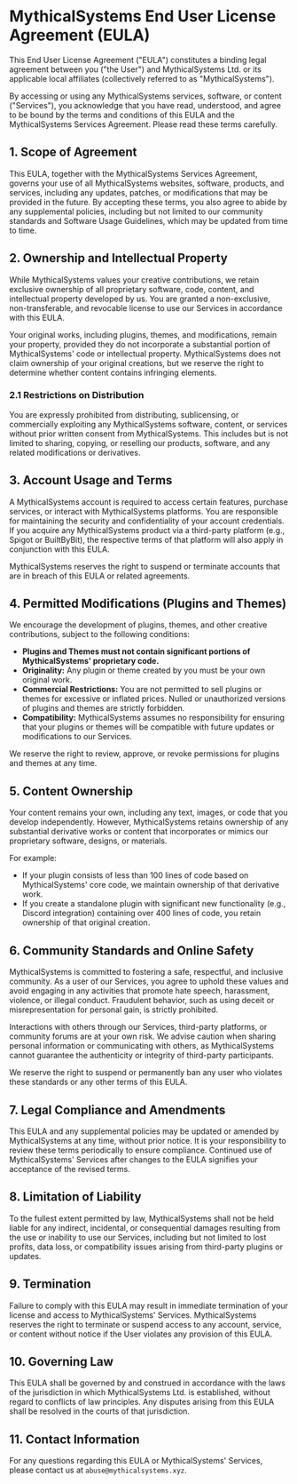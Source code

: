 
# MythicalSystems End User License Agreement (EULA)

This End User License Agreement ("EULA") constitutes a binding legal agreement between you ("the User") and MythicalSystems Ltd. or its applicable local affiliates (collectively referred to as "MythicalSystems"). 

By accessing or using any MythicalSystems services, software, or content ("Services"), you acknowledge that you have read, understood, and agree to be bound by the terms and conditions of this EULA and the MythicalSystems Services Agreement. Please read these terms carefully.

## 1. Scope of Agreement

This EULA, together with the MythicalSystems Services Agreement, governs your use of all MythicalSystems websites, software, products, and services, including any updates, patches, or modifications that may be provided in the future. By accepting these terms, you also agree to abide by any supplemental policies, including but not limited to our community standards and Software Usage Guidelines, which may be updated from time to time.

## 2. Ownership and Intellectual Property

While MythicalSystems values your creative contributions, we retain exclusive ownership of all proprietary software, code, content, and intellectual property developed by us. You are granted a non-exclusive, non-transferable, and revocable license to use our Services in accordance with this EULA.

Your original works, including plugins, themes, and modifications, remain your property, provided they do not incorporate a substantial portion of MythicalSystems' code or intellectual property. MythicalSystems does not claim ownership of your original creations, but we reserve the right to determine whether content contains infringing elements.

### 2.1 Restrictions on Distribution

You are expressly prohibited from distributing, sublicensing, or commercially exploiting any MythicalSystems software, content, or services without prior written consent from MythicalSystems. This includes but is not limited to sharing, copying, or reselling our products, software, and any related modifications or derivatives.

## 3. Account Usage and Terms

A MythicalSystems account is required to access certain features, purchase services, or interact with MythicalSystems platforms. You are responsible for maintaining the security and confidentiality of your account credentials. If you acquire any MythicalSystems product via a third-party platform (e.g., Spigot or BuiltByBit), the respective terms of that platform will also apply in conjunction with this EULA.

MythicalSystems reserves the right to suspend or terminate accounts that are in breach of this EULA or related agreements.

## 4. Permitted Modifications (Plugins and Themes)

We encourage the development of plugins, themes, and other creative contributions, subject to the following conditions:

- **Plugins and Themes must not contain significant portions of MythicalSystems' proprietary code.**
- **Originality:** Any plugin or theme created by you must be your own original work.
- **Commercial Restrictions:** You are not permitted to sell plugins or themes for excessive or inflated prices. Nulled or unauthorized versions of plugins and themes are strictly forbidden.
- **Compatibility:** MythicalSystems assumes no responsibility for ensuring that your plugins or themes will be compatible with future updates or modifications to our Services.

We reserve the right to review, approve, or revoke permissions for plugins and themes at any time.

## 5. Content Ownership

Your content remains your own, including any text, images, or code that you develop independently. However, MythicalSystems retains ownership of any substantial derivative works or content that incorporates or mimics our proprietary software, designs, or materials.

For example:

- If your plugin consists of less than 100 lines of code based on MythicalSystems' core code, we maintain ownership of that derivative work.
- If you create a standalone plugin with significant new functionality (e.g., Discord integration) containing over 400 lines of code, you retain ownership of that original creation.

## 6. Community Standards and Online Safety

MythicalSystems is committed to fostering a safe, respectful, and inclusive community. As a user of our Services, you agree to uphold these values and avoid engaging in any activities that promote hate speech, harassment, violence, or illegal conduct. Fraudulent behavior, such as using deceit or misrepresentation for personal gain, is strictly prohibited.

Interactions with others through our Services, third-party platforms, or community forums are at your own risk. We advise caution when sharing personal information or communicating with others, as MythicalSystems cannot guarantee the authenticity or integrity of third-party participants.

We reserve the right to suspend or permanently ban any user who violates these standards or any other terms of this EULA.

## 7. Legal Compliance and Amendments

This EULA and any supplemental policies may be updated or amended by MythicalSystems at any time, without prior notice. It is your responsibility to review these terms periodically to ensure compliance. Continued use of MythicalSystems' Services after changes to the EULA signifies your acceptance of the revised terms.

## 8. Limitation of Liability

To the fullest extent permitted by law, MythicalSystems shall not be held liable for any indirect, incidental, or consequential damages resulting from the use or inability to use our Services, including but not limited to lost profits, data loss, or compatibility issues arising from third-party plugins or updates.

## 9. Termination

Failure to comply with this EULA may result in immediate termination of your license and access to MythicalSystems' Services. MythicalSystems reserves the right to terminate or suspend access to any account, service, or content without notice if the User violates any provision of this EULA.

## 10. Governing Law

This EULA shall be governed by and construed in accordance with the laws of the jurisdiction in which MythicalSystems Ltd. is established, without regard to conflicts of law principles. Any disputes arising from this EULA shall be resolved in the courts of that jurisdiction.

## 11. Contact Information

For any questions regarding this EULA or MythicalSystems' Services, please contact us at `abuse@mythicalsystems.xyz`.
